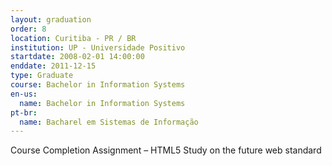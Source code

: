 ```yaml
---
layout: graduation
order: 8
location: Curitiba - PR / BR
institution: UP - Universidade Positivo
startdate: 2008-02-01 14:00:00
enddate: 2011-12-15
type: Graduate
course: Bachelor in Information Systems
en-us:
  name: Bachelor in Information Systems
pt-br:
  name: Bacharel em Sistemas de Informação
---
```


Course Completion Assignment – HTML5 Study on the future web standard

